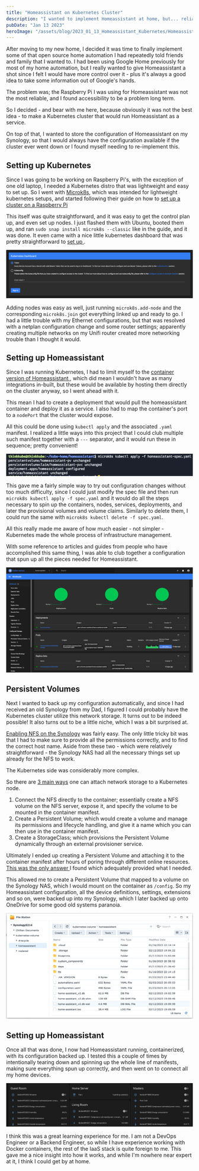 ```yaml
---
title: "Homeassistant on Kubernetes Cluster"
description: "I wanted to implement Homeassistant at home, but... reliable"
pubDate: "Jan 13 2023"
heroImage: "/assets/blog/2023_01_13_Homeassistant_Kubernetes/Homeassistant.png"
---
```


After moving to my new home, I decided it was time to finally implement some of that open source home automation I had repeatedly told friends and family that I wanted to. I had been using Google Home previously for most of my home automation, but I really wanted to give Homeassistant a shot since I felt I would have more control over it - plus it's always a good idea to take some information out of Google's hands. 

The problem was; the Raspberry Pi I was using for Homeassistant was not the most reliable, and I found accessibility to be a problem long term.

So I decided - and bear with me here, because obviously it was not the best idea - to make a Kubernetes cluster that would run Homeassistant as a service. 

On top of that, I wanted to store the configuration of Homeassistant on my Synology, so that I would always have the configuration available if the cluster ever went down or I found myself needing to re-implement this.

## Setting up Kubernetes

Since I was going to be working on Raspberry Pi's, with the exception of one old laptop, I needed a Kubernetes distro that was lightweight and easy to set up. So I went with [Microk8s](https://microk8s.io/), which was intended for lightweight kubernetes setups, and started following their guide on how to [set up a cluster on a Raspberry Pi](https://ubuntu.com/tutorials/how-to-kubernetes-cluster-on-raspberry-pi#1-overview)

This itself was quite straightforward, and it was easy to get the control plan up, and even set up nodes. I just flashed them with Ubuntu, booted them up, and ran `sudo snap install microk8s --classic` like in the guide, and it was done. It even came with a nice little kubernetes dashboard that was pretty straightforward to [ set up ](https://microk8s.io/docs/addon-dashboard).

![Kubernetes Login](/assets/blog/2023_01_13_Homeassistant_Kubernetes/Kubernetes_Login.png)

Adding nodes was easy as well, just running `microk8s.add-node` and the corresponding `microk8s.join` got everything linked up and ready to go. I had a little trouble with my Ethernet configurations, but that was resolved with a netplan configuration change and some router settings; apparently creating multiple networks on my Unifi router created more networking trouble than I thought it would.

## Setting up Homeassistant

Since I was running Kubernetes, I had to limit myself to the [ container version of Homeassistant ](https://hub.docker.com/r/homeassistant/home-assistant/), which did mean I wouldn't have as many integrations in-built, but these would be available by hosting them directly on the cluster anyway, so I went ahead with it.

This mean I had to create a deployment that would pull the homeassistant container and deploy it as a service. I also had to map the container's port to a `nodePort` that the cluster would expose. 

All this could be done using `kubectl apply` and the associated `.yaml` manifest. I realized a little ways into this project that I could club multiple such manifest together with a `---` separator, and it would run these in sequence; pretty convenient! 

![Microk8s Kubectl Apply](/assets/blog/2023_01_13_Homeassistant_Kubernetes/Microk8s_Kubectl_Apply.png)

This gave me a fairly simple way to try out configuration changes without too much difficulty, since I could just modify the spec file and then run `microk8s kubectl apply -f spec.yaml` and it would do all the steps necessary to spin up the containers, nodes, services, deployments, and later the provisional volumes and volume claims. Similarly to delete them, I could run the same with `microk8s kubectl delete -f spec.yaml`.

All this really made me aware of how much easier - not simpler - Kubernetes made the whole process of infrastructure management. 

With some reference to articles and guides from people who have accomplished this same thing, I was able to club together a configuration that spun up all the pieces needed for Homeassistant. 

![Kubernetes Dashboard](/assets/blog/2023_01_13_Homeassistant_Kubernetes/Kubernetes_Dashboard.png)

## Persistent Volumes

Next I wanted to back up my configuration automatically, and since I had received an old Synology from my Dad, I figured I could probably have the Kubernetes cluster utilize this network storage. It turns out to be indeed possible! It also turns out to be a little niche, which I was a bit surprised at. 

[Enabling NFS on the Synology](https://kb.synology.com/en-us/DSM/tutorial/How_to_access_files_on_Synology_NAS_within_the_local_network_NFS) was fairly easy. The only little tricky bit was that I had to make sure to provide all the permissions correctly, and to find the correct host name. Aside from these two - which were relatively straightforward - the Synology NAS had all the necessary things set up already for the NFS to work.

The Kubernetes side was considerably more complex.

So there are [3 main ways](https://itnext.io/kubernetes-storage-part-1-nfs-complete-tutorial-75e6ac2a1f77) one can attach network storage to a Kubernetes node. 

1. Connect the NFS directly to the container; essentially create a NFS volume on the NFS server, expose it, and specify the volume to be mounted in the container manifest.
2. Create a Persistent Volume; which would create a volume and manage its permissions and lifecycle handling, and give it a name which you can then use in the container manifest.
3. Create a StorageClass; which provisions the Persistent Volume dynamically through an external provisioner service. 
   
Ultimately I ended up creating a Persistent Volume and attaching it to the container manifest after hours of poring through different online resources. [ This was the only answer ](https://www.reddit.com/r/kubernetes/comments/qcfwoz/microk8s_nfs/) I found which adequately provided what I needed.

This allowed me to create a Persistent Volume that mapped to a volume on the Synology NAS, which I would mount on the container as `/config`. So my Homeassistant configuration, all the device definitions, settings, extensions and so on, were backed up into my Synology, which I later backed up onto OneDrive for some good old systems paranoia. 

![Synology Volume](/assets/blog/2023_01_13_Homeassistant_Kubernetes/Synology_Homeassistant.png)

## Setting up Homeassistant

Once all that was done, I now had Homeassistant running, containerized, with its configuration backed up. I tested this a couple of times by intentionally tearing down and spinning up the whole line of manifests, making sure everything spun up correctly, and then went on to connect all my home devices. 

![Homeassistant Dashboard](/assets/blog/2023_01_13_Homeassistant_Kubernetes/Homeassistant_Dashboard.png)

I think this was a great learning experience for me. I am not a DevOps Engineer or a Backend Engineer, so while I have experience working with Docker containers, the rest of the IaaS stack is quite foreign to me. This gave me a nice insight into how it works, and while I'm nowhere near expert at it, I think I could get by at home.
